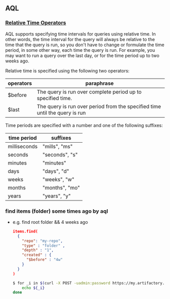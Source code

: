 
## AQL

### [Relative Time Operators](https://www.jfrog.com/confluence/display/RTF/Artifactory+Query+Language#ArtifactoryQueryLanguage-RelativeTimeOperators)
AQL supports specifying time intervals for queries using relative time. In other words, the time interval for the query will always be relative to the time that the query is run, so you don't have to change or formulate the time period, in some other way, each time the query is run. For example, you may want to run a query over the last day, or for the time period up to two weeks ago.

Relative time is specified using the following two operators:

| operators | paraphrase                                                                  |
| --        | --                                                                          |
| $before   | The query is run over complete period up to specified time.                 |
| $last     | The query is run over period from the specified time until the query is run |

Time periods are specified with a number and one of the following suffixes:

| time period  | suffixes       |
| --           | --             |
| milliseconds | "mills", "ms"  |
| seconds      | "seconds", "s" |
| minutes      | "minutes"      |
| days         | "days", "d"    |
| weeks        | "weeks", "w"   |
| months       | "months", "mo" |
| years        | "years", "y"   |


### find items (folder) some times ago by aql

- e.g. find root folder &&  4 weeks ago

    ```json
    items.find(
      {
        "repo": "my-repo",
        "type" : "folder" ,
        "depth" : "1",
        "created" : {
          "$before" : "4w"
        }
      }
    )
    ```

    ```bash
    $ for _i in $(curl -X POST -uadmin:password https://my.artifactory.com/artifactory/api/search/aql -T find.aql | jq .results[].name); do
        echo ${_i}
    done
    ```

